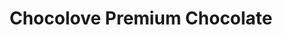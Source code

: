 ---
title: "Chocolove Premium Chocolate"
url: /boulder/chocolove-premium-chocolate/
shop: confectionery
---